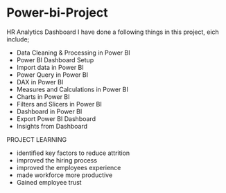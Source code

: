 # Power-bi-Project
HR Analytics Dashboard
I have done a following things in this project, eich include;
- Data Cleaning & Processing in Power BI
- Power BI Dashboard Setup
- Import data in Power BI
- Power Query in Power BI
- DAX in Power BI
- Measures and Calculations in Power BI
- Charts in Power BI
- Filters and Slicers in Power BI
- Dashboard in Power BI 
- Export Power BI Dashboard
- Insights from Dashboard

PROJECT LEARNING
- identified key factors to reduce attrition
- improved the hiring process
- improved the employees experience
- made workforce more productive
- Gained employee trust
